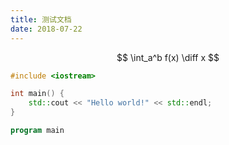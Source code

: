 ```yaml
---
title: 测试文档
date: 2018-07-22
---
```


$$
\int_a^b f(x) \diff x
$$




<!-- more -->

```cpp
#include <iostream>

int main() {
    std::cout << "Hello world!" << std::endl;
}
```

```fortran
program main
```
